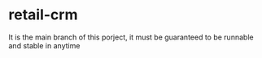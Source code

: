 # retail-crm

It is the main branch of this porject, it must be guaranteed to be runnable and stable in anytime